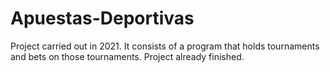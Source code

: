 # Apuestas-Deportivas
Project carried out in 2021. It consists of a program that holds tournaments and bets on those tournaments. Project already finished.
